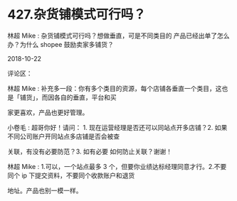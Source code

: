 # 427.杂货铺模式可行吗？

林超 Mike : 杂货铺模式可行吗？想做垂直，可是不同类目的 产品已经出单了怎么办？为什么 shopee 鼓励卖家多铺货？

2018-10-22

评论区：

林超 Mike : 补充多一段：你有多个类目的资源，每个店铺各垂直一个类目，这也是「铺货」，而因各自的垂直，平台和买

家更喜欢，产品也更好管理。

小卷毛 : 超哥你好！请问： 1\. 现在运营经理是否还可以同站点开多店铺？2\. 如果不同公司账户开同站点多店铺是否会被查

关联，有没有必要防范？3\. 如有必要 如何防止关联？谢谢！

林超 Mike : 1.可以，一个站点最多 3 个，但要你业绩达标经理同意才行。2.不要同个 ip 下提交资料，不要同个收款账户和退货

地址。产品也别一模一样。